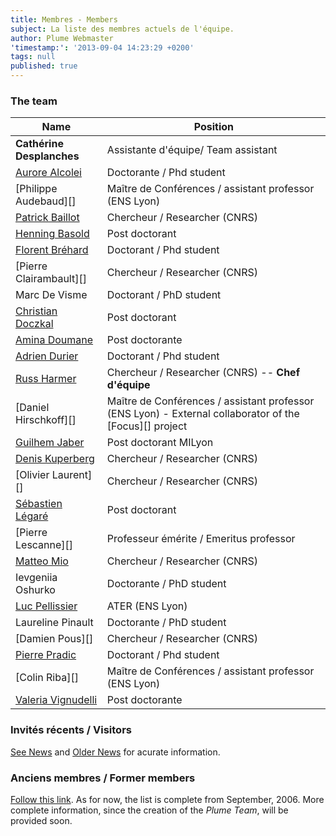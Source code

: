 ```yaml
---
title: Membres - Members
subject: La liste des membres actuels de l'équipe.
author: Plume Webmaster
'timestamp:': '2013-09-04 14:23:29 +0200'
tags: null
published: true
---
```




### The team


Name | Position
---- | --------
**Cathérine Desplanches**  | Assistante d'équipe/ Team assistant
[Aurore Alcolei](http://perso.ens-lyon.fr/aurore.alcolei/) | Doctorante / Phd student
[Philippe Audebaud][]  | Maître de Conférences / assistant professor (ENS Lyon)
[Patrick Baillot](http://perso.ens-lyon.fr/patrick.baillot/) | Chercheur / Researcher (CNRS)
[Henning Basold](http://cs.ru.nl/~hbasold/)	| Post doctorant
[Florent Bréhard](http://perso.ens-lyon.fr/florent.brehard/)  | Doctorant / Phd student
[Pierre Clairambault][]| Chercheur / Researcher (CNRS)
Marc De Visme	| Doctorant / PhD student
[Christian Doczkal](http://perso.ens-lyon.fr/christian.doczkal/)  | Post doctorant
[Amina Doumane](https://www.irif.fr/~doumane/)	| Post doctorante
[Adrien Durier](http://perso.ens-lyon.fr/adrien.durier/)  | Doctorant / Phd student
[Russ Harmer](http://perso.ens-lyon.fr/russell.harmer/)  | Chercheur / Researcher (CNRS) -- **Chef d'équipe**
[Daniel Hirschkoff][]  | Maître de Conférences / assistant professor (ENS Lyon) - External collaborator of the [Focus][] project
[Guilhem Jaber](http://guilhem.jaber.fr) | Post doctorant MILyon
[Denis Kuperberg](http://perso.ens-lyon.fr/denis.kuperberg/) | Chercheur / Researcher (CNRS)
[Olivier Laurent][]    | Chercheur / Researcher (CNRS)
[Sébastien Légaré]()	| Post doctorant
[Pierre Lescanne][]    | Professeur émérite / Emeritus professor
[Matteo Mio](http://perso.ens-lyon.fr/matteo.mio/)    | Chercheur / Researcher (CNRS)
Ievgeniia Oshurko	| Doctorante / PhD student
[Luc Pellissier](https://lipn.univ-paris13.fr/~pellissier/)	| ATER (ENS Lyon)
Laureline Pinault	| Doctorante / PhD student
[Damien Pous][]        | Chercheur / Researcher (CNRS)
[Pierre Pradic](http://perso.ens-lyon.fr/pierre.pradic/)  | Doctorant / Phd student
[Colin Riba][]         | Maître de Conférences / assistant professor (ENS Lyon)
[Valeria Vignudelli](https://sites.google.com/site/valeriavignudelli/) | Post doctorante





###  Invités récents / Visitors

[See News](News) and [Older News](Previously) for acurate information.


###  Anciens membres / Former members

[Follow this link](FormerMembers). As for now, the list is complete from September, 2006. More complete information, since the creation of the *Plume Team*, will be provided soon.
